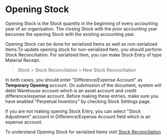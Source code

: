 # Opening Stock

<p class="lead"> Opening Stock is the Stock quantity in the beginning of every accounting year of an organisation. The closing Stock with the prior accounting year becomes the opening Stock with the existing accounting year.</p>

Opening Stock can be done for serialized Items as well as non-serialized Items.To update opening stock for non-serialized Item, you should perform Stock Reconciliation. For serialised Item, you can make Stock Entry of type Material Receipt.

> Stock > Stock Reconciliation > New Stock Reconciliation

In both cases, you should enter "Difference/Expense Account" as **Temporary Opening** account. On submission of the document, system will debit Warehouse account which is an asset account and credit difference/expense account. Before making these entries, make sure you have enabled "Perpetual Inventory" by checking Stock Settings page.

If you are not making opening Stock Entry, you can select "Stock Adjustment" account in Difference/Expense Account field which is an expense account.

To understand Opening Stock for serialzed Items visit [Stock Reconciliation](/contents/setting-up/stock-reconciliation-for-non-serialized-item)
